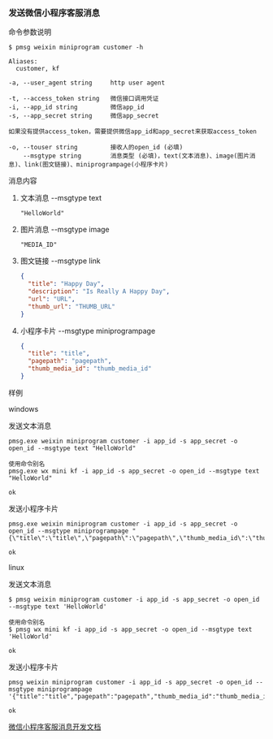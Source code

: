 ### 发送微信小程序客服消息

命令参数说明

```text
$ pmsg weixin miniprogram customer -h

Aliases:
  customer, kf

-a, --user_agent string     http user agent

-t, --access_token string   微信接口调用凭证
-i, --app_id string         微信app_id
-s, --app_secret string     微信app_secret

如果没有提供access_token，需要提供微信app_id和app_secret来获取access_token

-o, --touser string         接收人的open_id (必填)
    --msgtype string        消息类型 (必填)，text(文本消息)、image(图片消息)、link(图文链接)、miniprogrampage(小程序卡片)
```

消息内容

1. 文本消息 --msgtype text
    ```text
    "HelloWorld"
    ```

1. 图片消息 --msgtype image
    ```text
    "MEDIA_ID"
    ```

1. 图文链接 --msgtype link
    ```json
    {
      "title": "Happy Day",
      "description": "Is Really A Happy Day",
      "url": "URL",
      "thumb_url": "THUMB_URL"
    }
    ```

1. 小程序卡片 --msgtype miniprogrampage
    ```json
    {
      "title": "title",
      "pagepath": "pagepath",
      "thumb_media_id": "thumb_media_id"
    }
    ```

样例

windows

发送文本消息

```shell
pmsg.exe weixin miniprogram customer -i app_id -s app_secret -o open_id --msgtype text "HelloWorld"

使用命令别名
pmsg.exe wx mini kf -i app_id -s app_secret -o open_id --msgtype text "HelloWorld"

ok
```

发送小程序卡片

```shell
pmsg.exe weixin miniprogram customer -i app_id -s app_secret -o open_id --msgtype miniprogrampage "{\"title\":\"title\",\"pagepath\":\"pagepath\",\"thumb_media_id\":\"thumb_media_id\"}"

ok
```

linux

发送文本消息

```shell
$ pmsg weixin miniprogram customer -i app_id -s app_secret -o open_id --msgtype text 'HelloWorld'

使用命令别名
$ pmsg wx mini kf -i app_id -s app_secret -o open_id --msgtype text 'HelloWorld'

ok
```

发送小程序卡片

```shell
pmsg weixin miniprogram customer -i app_id -s app_secret -o open_id --msgtype miniprogrampage '{"title":"title","pagepath":"pagepath","thumb_media_id":"thumb_media_id"}'

ok
```

[微信小程序客服消息开发文档](https://developers.weixin.qq.com/miniprogram/dev/api-backend/open-api/customer-message/customerServiceMessage.send.html)